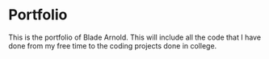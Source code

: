 # Portfolio
This is the portfolio of Blade Arnold. 
This will include all the code that I have done from my free time to the coding projects done in college. 
